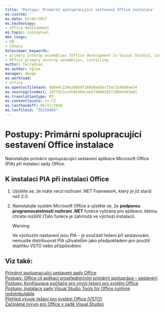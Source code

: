 ```yaml
---
title: 'Postupy: Primární spolupracující sestavení Office instalace'
ms.custom: ''
ms.date: 02/02/2017
ms.technology:
- office-development
ms.topic: conceptual
dev_langs:
- VB
- CSharp
helpviewer_keywords:
- primary interop assemblies [Office development in Visual Studio], installing
- Office primary interop assemblies, installing
author: TerryGLee
ms.author: tglee
manager: douge
ms.workload:
- office
ms.openlocfilehash: dd044c228e20bbdf169dda456cf24c3246b0ae34
ms.sourcegitcommit: 34f7d23ce3bd140dcae875b602d5719bb4363ed1
ms.translationtype: MT
ms.contentlocale: cs-CZ
ms.lasthandoff: 06/11/2018
ms.locfileid: "35255665"
---
```

# <a name="how-to-install-office-primary-interop-assemblies"></a>Postupy: Primární spolupracující sestavení Office instalace
  Nainstalujte primární spolupracující sestavení aplikace Microsoft Office (PIA) při instalaci sady Office.  
  
## <a name="to-install-the-pias-when-you-install-office"></a>K instalaci PIA při instalaci Office  
  
1.  Ujistěte se, že máte verzi rozhraní .NET Framework, který je již starší než 2.0.  
  
2.  Nainstalujte systém Microsoft Office a ujistěte se, že **podporou programovatelnosti rozhraní .NET** funkce vybrána pro aplikace, kterou chcete rozšířit (Tato funkce je zahrnutá ve výchozí instalaci).  
  
    > [!WARNING]  
    >  Ve výchozím nastavení jsou PIA – je součástí řešení při sestavování, nemusíte distribuovat PIA uživatelům jako předpokladem pro použití doplňku VSTO nebo přizpůsobení.  
  
## <a name="see-also"></a>Viz také:  
 [Primární spolupracující sestavení sady Office](../vsto/office-primary-interop-assemblies.md)   
 [Postupy: Office cíl aplikací prostřednictvím primární spolupráce – sestavení](../vsto/how-to-target-office-applications-through-primary-interop-assemblies.md)   
 [Postupy: Konfigurace počítače pro vývoj řešení pro systém Office](../vsto/how-to-configure-a-computer-to-develop-office-solutions.md)   
 [Postupy: instalace sady Visual Studio Tools for Office runtime redistributable](../vsto/how-to-install-the-visual-studio-tools-for-office-runtime-redistributable.md)   
 [Přehled vývoje řešení pro systém Office &#40;VSTO&#41;](../vsto/office-solutions-development-overview-vsto.md)   
 [Začínáme &#40;vývoj pro Office v sadě Visual Studio&#41;](../vsto/getting-started-office-development-in-visual-studio.md)  
  
  